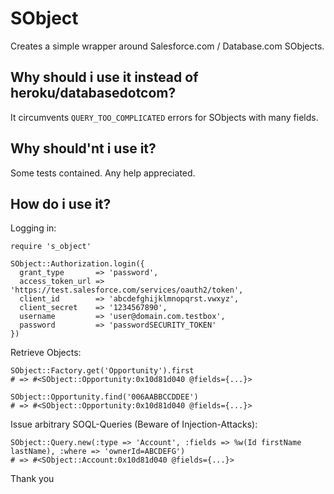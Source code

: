 SObject
=======

Creates a simple wrapper around Salesforce.com / Database.com SObjects.

Why should i use it instead of heroku/databasedotcom?
--------------------------------------------

It circumvents `QUERY_TOO_COMPLICATED` errors for SObjects with many fields.

Why should'nt i use it?
-----------------------

Some tests contained. Any help appreciated.

How do i use it?
----------------

Logging in:

    require 's_object'

    SObject::Authorization.login({
      grant_type       => 'password',
      access_token_url => 'https://test.salesforce.com/services/oauth2/token',
      client_id        => 'abcdefghijklmnopqrst.vwxyz',
      client_secret    => '1234567890',
      username         => 'user@domain.com.testbox',
      password         => 'passwordSECURITY_TOKEN'
    })

Retrieve Objects:

    SObject::Factory.get('Opportunity').first
    # => #<SObject::Opportunity:0x10d81d040 @fields={...}>

    SObject::Opportunity.find('006AABBCCDDEE')
    # => #<SObject::Opportunity:0x10d81d040 @fields={...}>

Issue arbitrary SOQL-Queries (Beware of Injection-Attacks):

    SObject::Query.new(:type => 'Account', :fields => %w(Id firstName lastName), :where => 'ownerId=ABCDEFG')
    # => #<SObject::Account:0x10d81d040 @fields={...}>


Thank you